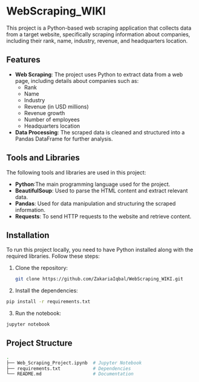 # WebScraping_WIKI

This project is a Python-based web scraping application that collects data from a target website, specifically scraping information about companies, including their rank, name, industry, revenue, and headquarters location.

## Features

- **Web Scraping**: The project uses Python to extract data from a web page, including details about companies such as:
  - Rank
  - Name
  - Industry
  - Revenue (in USD millions)
  - Revenue growth
  - Number of employees
  - Headquarters location
- **Data Processing**: The scraped data is cleaned and structured into a Pandas DataFrame for further analysis.

## Tools and Libraries

The following tools and libraries are used in this project:

- **Python**:The main programming language used for the project.
- **BeautifulSoup**: Used to parse the HTML content and extract relevant data.
- **Pandas**: Used for data manipulation and structuring the scraped information.
- **Requests**: To send HTTP requests to the website and retrieve content.

## Installation

To run this project locally, you need to have Python installed along with the required libraries. Follow these steps:

1. Clone the repository:

   ```bash
   git clone https://github.com/ZakariaIqbal/WebScraping_WIKI.git

2. Install the dependencies:
   
  ```bash
  pip install -r requirements.txt
  ```
3. Run the notebook:
   
  ```bash
  jupyter notebook
  ```
## Project Structure 

  ```bash
  .
  ├── Web_Scraping_Project.ipynb  # Jupyter Notebook
  ├── requirements.txt            # Dependencies
  └── README.md                   # Documentation

  ```


